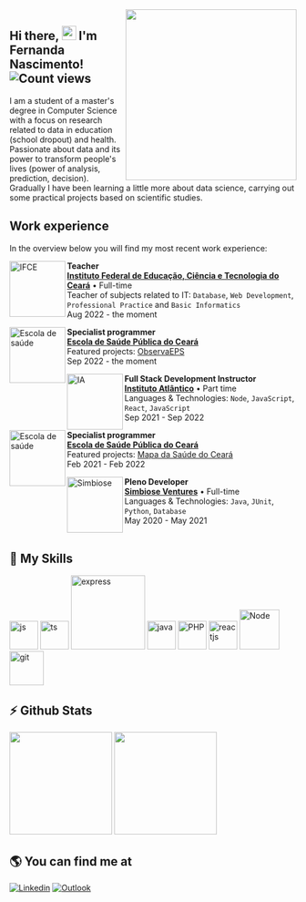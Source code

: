 <img align="right" src="https://user-images.githubusercontent.com/40062831/183268859-4ff4fa02-3069-4ff5-95ec-3a313cd80bc5.jpg" width="300"/>

## Hi there, <img src="https://media.giphy.com/media/hvRJCLFzcasrR4ia7z/giphy.gif" width="25px"> I'm Fernanda Nascimento! ![Count views](https://komarev.com/ghpvc/?username=fernandanascimento26&color=blueviolet&style=flat-square)

I am a student of a master's degree in Computer Science with a focus on research related to data in education (school dropout) and health.
Passionate about data and its power to transform people's lives (power of analysis, prediction, decision). Gradually I have been learning a little more about data science, carrying out some practical projects based on scientific studies.

## Work experience

In the overview below you will find my most recent work experience:


[<img align="left" height="98px" width="98px" alt="IFCE" src="https://media-exp1.licdn.com/dms/image/C560BAQF1gFwAL4dHpg/company-logo_100_100/0/1519888283366?e=1668038400&v=beta&t=ZTWirK3A1lWfjjPzVEJ92oYmZAF7xtOab-6RMblKr44"/>](http://ifce.edu.br/)

**Teacher** \
[**Instituto Federal de Educação, Ciência e Tecnologia do Ceará**](http://ifce.edu.br/) • Full-time \
Teacher of subjects related to IT: `Database`, `Web Development`, `Professional Practice` and `Basic Informatics` \
Aug 2022 - the moment
<br/>


[<img align="left" height="98PX" width="98PX" alt="Escola de saúde" src="https://www.esp.ce.gov.br/wp-content/uploads/sites/78/2021/09/ESP-CE-ORGAO-SEC-INVERTIDA-WEB2.svg"/>](https://www.esp.ce.gov.br/)

**Specialist programmer** \
[**Escola de Saúde Pública do Ceará**](https://www.esp.ce.gov.br/) \
Featured projects: [ObservaEPS]([https://observatorio.esp.ce.gov.br/]) \
Sep 2022 - the moment
<br/>

[<img align="left" height="98PX" width="98PX" alt="IA" src="https://media-exp1.licdn.com/dms/image/C4E0BAQFvhjPOwQc5Zg/company-logo_100_100/0/1656960086032?e=1668038400&v=beta&t=wfeecOeqODBSzN1tYiU6QoLe4Yhi3J2A2ZMDc3rKyUw"/>](https://www.atlantico.com.br/)

**Full Stack Development Instructor** \
[**Instituto Atlântico**](https://www.atlantico.com.br/) • Part time \
Languages & Technologies: `Node`, `JavaScript`, `React`, `JavaScript`\
Sep 2021 - Sep 2022
<br/>

[<img align="left" height="98PX" width="98PX" alt="Escola de saúde" src="https://www.esp.ce.gov.br/wp-content/uploads/sites/78/2021/09/ESP-CE-ORGAO-SEC-INVERTIDA-WEB2.svg"/>](https://www.esp.ce.gov.br/)

**Specialist programmer** \
[**Escola de Saúde Pública do Ceará**](https://www.esp.ce.gov.br/) \
Featured projects: [Mapa da Saúde do Ceará](https://mapa.sus.ce.gov.br/) \
Feb 2021 - Feb 2022
<br/>

[<img align="left" height="98PX" width="98PX" alt="Simbiose" src="https://media-exp1.licdn.com/dms/image/C4D0BAQE-3EnKDVW-_w/company-logo_100_100/0/1580782652276?e=1668038400&v=beta&t=KOFlzMOPG1xmXN5wzogx6Od7w-O8UrArNwvTfjGj-QY"/>](https://www.simbioseventures.com/)

**Pleno Developer** \
[**Simbiose Ventures**](https://www.simbioseventures.com/) • Full-time \
Languages & Technologies: `Java`, `JUnit`, `Python`, `Database` \
May 2020 - May 2021
<br/>
<br/>

## :rocket: My Skills

<div> 
<img alt="js" src="https://cdn.jsdelivr.net/gh/devicons/devicon/icons/javascript/javascript-plain.svg" style="width:50px;">  
<img alt="ts" src="https://cdn.jsdelivr.net/gh/devicons/devicon/icons/typescript/typescript-plain.svg" style="width:50px;">
<img alt="express" src="https://img.shields.io/badge/Express.js-000000?style=for-the-badge&logo=express&logoColor=white" style="width:130px;">
<img alt="java" src="https://cdn.jsdelivr.net/gh/devicons/devicon/icons/java/java-original-wordmark.svg" style="width:50px;"> 
<img alt="PHP" src="https://cdn.jsdelivr.net/gh/devicons/devicon/icons/php/php-original.svg" style="width:50px;"> 
<img alt="reactjs" src="https://cdn.jsdelivr.net/gh/devicons/devicon/icons/react/react-original-wordmark.svg" style="width:50px;">  
<img alt="Node" src="https://cdn.jsdelivr.net/gh/devicons/devicon/icons/nodejs/nodejs-original-wordmark.svg" style="width:70px;">
<img alt="git" src="https://cdn.jsdelivr.net/gh/devicons/devicon/icons/git/git-plain-wordmark.svg" style="width:60px;">
</div>

## :zap: Github Stats

<img height="180em" src="https://github-readme-stats.vercel.app/api?username=FernandaNascimento26&show_icons=true&layout=compact&theme=radical&cache_seconds=1000" /> 
<img height="180em" src="https://github-readme-stats.vercel.app/api/top-langs/?username=FernandaNascimento26&layout=compact&theme=radical"/>

## :earth_americas: You can find me at

<div>
  <span><a href="https://www.linkedin.com/in/fernanda-nascimento-56761b122/" target="_blank" ><img src="https://img.shields.io/badge/LinkedIn-0077B5?style=for-the-badge&logo=linkedin&logoColor=white" alt="Linkedin" ></a></span>
  <span><a href="mailto:nascimentofernandaf@outlook.com" target="_blank" ><img src="https://img.shields.io/badge/Microsoft_Outlook-0078D4?style=for-the-badge&logo=microsoft-outlook&logoColor=white" alt="Outlook" ></a></span>
</div>
